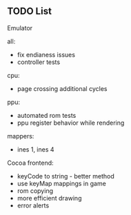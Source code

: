## TODO List
Emulator

all:
* fix endianess issues
* controller tests

cpu:
* page crossing additional cycles

ppu:
* automated rom tests
* ppu register behavior while rendering

mappers:
* ines 1, ines 4

Cocoa frontend:
* keyCode to string - better method
* use keyMap mappings in game
* rom copying
* more efficient drawing
* error alerts
